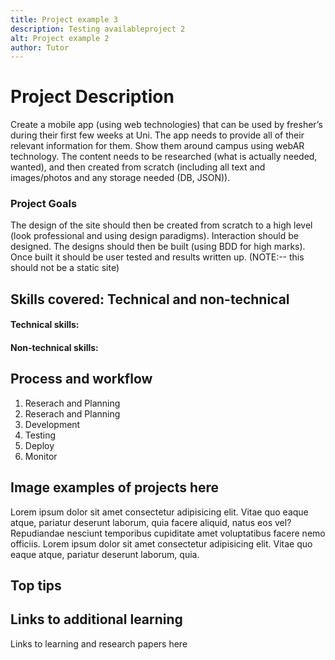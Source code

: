 ```yaml
---
title: Project example 3 
description: Testing availableproject 2
alt: Project example 2 
author: Tutor
---
```


# Project Description
Create a mobile app (using web technologies) that can be used by fresher’s during their first
few weeks at Uni. The app needs to provide all of their relevant information for them. Show
them around campus using webAR technology. The content needs to be researched (what is
actually needed, wanted), and then created from scratch (including all text and
images/photos and any storage needed (DB, JSON)). 
### Project Goals
The design of the site should then be
created from scratch to a high level (look professional and using design paradigms).
Interaction should be designed. The designs should then be built (using BDD for high marks).
Once built it should be user tested and results written up. (NOTE:-- this should not be a static
site)

## Skills covered: Technical and non-technical

#### Technical skills:


#### Non-technical skills:

## Process and workflow

1. Reserach and Planning
2. Reserach and Planning
3. Development
4. Testing
5. Deploy
6. Monitor

## Image examples of projects here

Lorem ipsum dolor sit amet consectetur adipisicing elit. Vitae quo eaque atque, pariatur deserunt laborum, quia facere aliquid, natus eos vel? Repudiandae nesciunt temporibus cupiditate amet voluptatibus facere nemo officiis.
Lorem ipsum dolor sit amet consectetur adipisicing elit. Vitae quo eaque atque, pariatur deserunt laborum, quia.

## Top tips

## Links to additional learning 
Links to learning and research papers here 